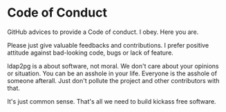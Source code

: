 # Code of Conduct

GitHub advices to provide a Code of conduct. I obey. Here you are.

Please just give valuable feedbacks and contributions. I prefer positive
attitude against bad-looking code, bugs or lack of feature.

ldap2pg is a about software, not moral. We don't care about your opinions or
situation. You can be an asshole in your life. Everyone is the asshole of
someone afterall. Just don't pollute the project and other contributors with
that.

It's just common sense. That's all we need to build kickass free software.
